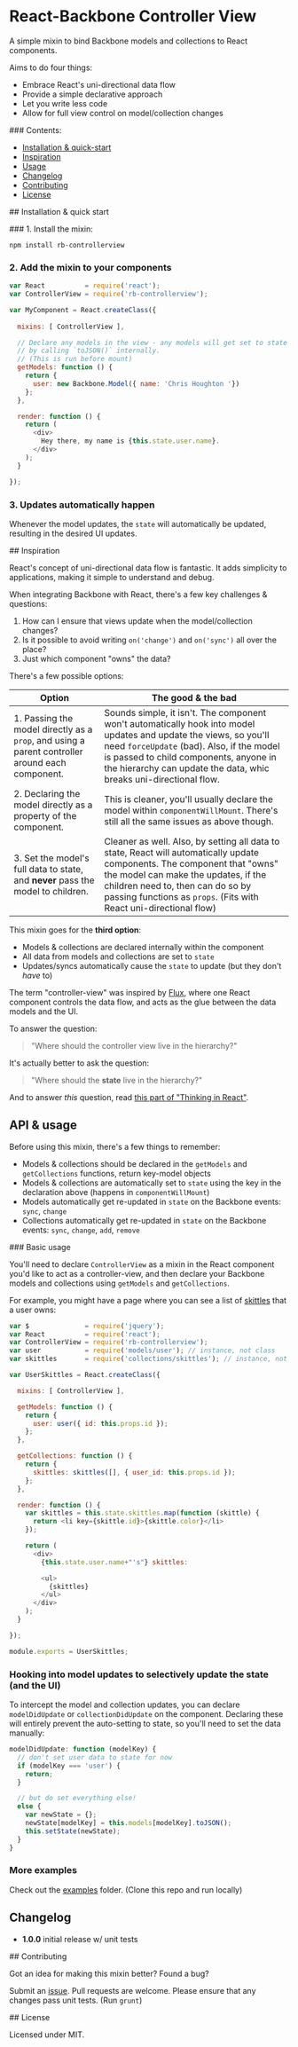 # React-Backbone Controller View

A simple mixin to bind Backbone models and collections to React components. 

Aims to do four things:

* Embrace React's uni-directional data flow
* Provide a simple declarative approach
* Let you write less code
* Allow for full view control on model/collection changes

### Contents:

* [Installation & quick-start](#installation--quick-start)
* [Inspiration](#inspiration)
* [Usage](#api--usage)
* [Changelog](#changelog)
* [Contributing](#contributing)
* [License](#license)


## Installation & quick start

### 1. Install the mixin:

```
npm install rb-controllerview
```

### 2. Add the mixin to your components

```js
var React          = require('react');
var ControllerView = require('rb-controllerview');

var MyComponent = React.createClass({
  
  mixins: [ ControllerView ],

  // Declare any models in the view - any models will get set to state
  // by calling `toJSON()` internally.
  // (This is run before mount)
  getModels: function () {
    return {
      user: new Backbone.Model({ name: 'Chris Houghton '})
    };
  },

  render: function () {
    return (
      <div>
        Hey there, my name is {this.state.user.name}.
      </div>
    );
  }

});
```

### 3. Updates automatically happen

Whenever the model updates, the `state` will automatically be updated, resulting
in the desired UI updates.





## Inspiration 

React's concept of uni-directional data flow is fantastic. It adds simplicity to applications, 
making it simple to understand and debug.

When integrating Backbone with React, there's a few key challenges & questions:

1. How can I ensure that views update when the model/collection changes?
2. Is it possible to avoid writing `on('change')` and `on('sync')` all over the place?
3. Just which component "owns" the data?

There's a few possible options:

|                                              Option                                             |                                                                                                                               The good & the bad                                                                                                                              |
| ----------------------------------------------------------------------------------------------- | ----------------------------------------------------------------------------------------------------------------------------------------------------------------------------------------------------------------------------------------------------------------------------- |
| 1. Passing the model directly as a `prop`, and using a parent controller around each component. | Sounds simple, it isn't. The component won't automatically hook into model updates and update the views, so you'll need `forceUpdate` (bad). Also, if the model is passed to child components, anyone in the hierarchy can update the data, whic breaks uni-directional flow. |
| 2. Declaring the model directly as a property of the component.                                 | This is cleaner, you'll usually declare the model within `componentWillMount`. There's still all the same issues as above though.                                                                                                                                             |
| 3. Set the model's full data to state, and __never__ pass the model to children.                | Cleaner as well. Also, by setting all data to state, React will automatically update components. The component that "owns" the model can make the updates, if the children need to, then can do so by passing functions as `props`. (Fits with React uni-directional flow)    |

This mixin goes for the __third option__:

* Models & collections are declared internally within the component
* All data from models and collections are set to `state`
* Updates/syncs automatically cause the `state` to update (but they don't _have_ to)

The term "controller-view" was inspired by [Flux](https://facebook.github.io/flux/docs/overview.html), where one React component
controls the data flow, and acts as the glue between the data models and the UI.

To answer the question:

> "Where should the controller view live in the hierarchy?" 

It's actually better to ask the question:

> "Where should the __state__ live in the hierarchy?"

And to answer _this_ question, read [this part of "Thinking in React"](https://facebook.github.io/react/docs/thinking-in-react.html#step-4-identify-where-your-state-should-live).


## API & usage

Before using this mixin, there's a few things to remember:

* Models & collections should be declared in the `getModels` and `getCollections` functions, return key-model objects
* Models & collections are automatically set to `state` using the key in the declaration above (happens in `componentWillMount`)
* Models automatically get re-updated in `state` on the Backbone events: `sync`, `change`
* Collections automatically get re-updated in `state` on the Backbone events: `sync`, `change`, `add`, `remove`


### Basic usage

You'll need to declare `ControllerView` as a mixin in the React component you'd like to act as a 
controller-view, and then declare your Backbone models and collections using `getModels` and `getCollections`.

For example, you might have a page where you can see a list of [skittles](https://www.google.co.uk/search?q=skittles&es_sm=119&source=lnms&tbm=isch&sa=X&ved=0CAcQ_AUoAWoVChMI-PDx0_T7yAIVhG4UCh1iawus&biw=1280&bih=701) that a user owns:

```js
var $              = require('jquery');
var React          = require('react');
var ControllerView = require('rb-controllerview');
var user           = require('models/user'); // instance, not class
var skittles       = require('collections/skittles'); // instance, not class

var UserSkittles = React.createClass({  

  mixins: [ ControllerView ],

  getModels: function () {
    return {
      user: user({ id: this.props.id });
    };
  },

  getCollections: function () {
    return {
      skittles: skittles([], { user_id: this.props.id });
    };
  },

  render: function () {
    var skittles = this.state.skittles.map(function (skittle) {
      return <li key={skittle.id}>{skittle.color}</li>
    });

    return (
      <div>
        {this.state.user.name+"'s"} skittles:

        <ul>
          {skittles}
        </ul>
      </div>
    );
  }

});

module.exports = UserSkittles;
```

### Hooking into model updates to selectively update the state (and the UI)

To intercept the model and collection updates, you can declare `modelDidUpdate` or `collectionDidUpdate`
on the component. Declaring these will entirely prevent the auto-setting to state, so you'll need 
to set the data manually:

```js
modelDidUpdate: function (modelKey) {
  // don't set user data to state for now
  if (modelKey === 'user') {
    return;
  }

  // but do set everything else!
  else {
    var newState = {};
    newState[modelKey] = this.models[modelKey].toJSON();
    this.setState(newState);
  }
}
```

### More examples

Check out the [examples](./examples) folder. (Clone this repo and run locally)


## Changelog

* __1.0.0__ initial release w/ unit tests


## Contributing

Got an idea for making this mixin better? Found a bug? 

Submit an [issue](./issues). Pull requests are welcome. Please ensure that any changes
pass unit tests. (Run `grunt`)


## License

Licensed under MIT.
